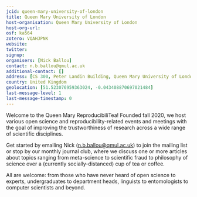 ```yaml
---
jcid: queen-mary-university-of-london
title: Queen Mary University of London
host-organisation: Queen Mary University of London
host-org-url: 
osf: ka564
zotero: VQAHJPNK
website: 
twitter: 
signup: 
organisers: [Nick Ballou]
contact: n.b.ballou@qmul.ac.uk
additional-contact: []
address: [CS 300, Peter Landin Building, Queen Mary University of London, Mile End Rd, Bethnal Green, London E1 4NS]
country: United Kingdom
geolocation: [51.523076959363024, -0.043408870697021484]
last-message-level: 1
last-message-timestamp: 0
---
```


Welcome to the Queen Mary ReproducibiliTea! Founded fall 2020, we host various open science and reproducibility-related events and meetings with the goal of improving the trustworthiness of research across a wide range of scientific disciplines.

Get started by emailing Nick (n.b.ballou@qmul.ac.uk) to join the mailing list or stop by our monthly journal club, where we discuss one or more articles about topics ranging from meta-science to scientific fraud to philosophy of science over a (currently socially-distanced) cup of tea or coffee.

All are welcome: from those who have never heard of open science to experts, undergraduates to department heads, linguists to entomologists to computer scientists and beyond.
